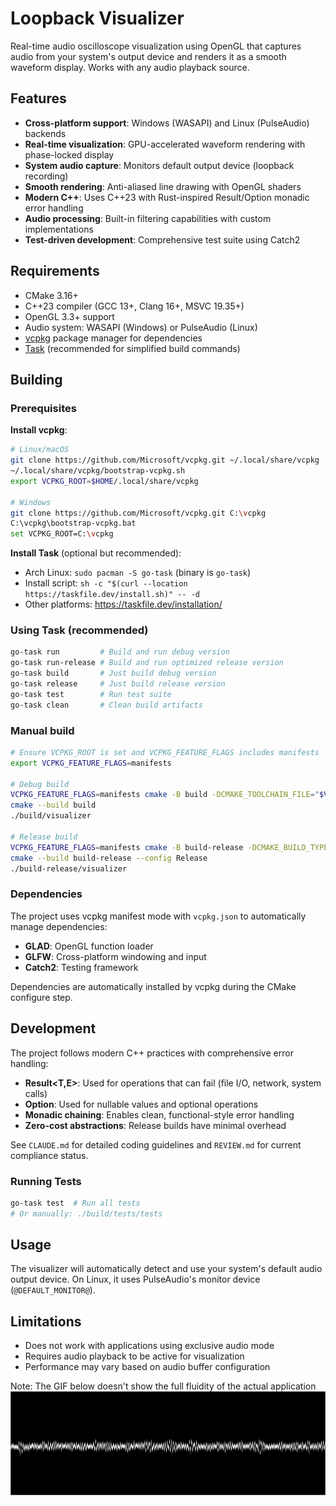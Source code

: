 # Loopback Visualizer

Real-time audio oscilloscope visualization using OpenGL that captures audio from your system's output device and renders it as a smooth waveform display. Works with any audio playback source.

## Features

- **Cross-platform support**: Windows (WASAPI) and Linux (PulseAudio) backends
- **Real-time visualization**: GPU-accelerated waveform rendering with phase-locked display
- **System audio capture**: Monitors default output device (loopback recording)
- **Smooth rendering**: Anti-aliased line drawing with OpenGL shaders
- **Modern C++**: Uses C++23 with Rust-inspired Result/Option monadic error handling
- **Audio processing**: Built-in filtering capabilities with custom implementations
- **Test-driven development**: Comprehensive test suite using Catch2

## Requirements

- CMake 3.16+
- C++23 compiler (GCC 13+, Clang 16+, MSVC 19.35+)
- OpenGL 3.3+ support
- Audio system: WASAPI (Windows) or PulseAudio (Linux)
- [vcpkg](https://vcpkg.io) package manager for dependencies
- [Task](https://taskfile.dev) (recommended for simplified build commands)

## Building

### Prerequisites

**Install vcpkg**: 
```bash
# Linux/macOS
git clone https://github.com/Microsoft/vcpkg.git ~/.local/share/vcpkg
~/.local/share/vcpkg/bootstrap-vcpkg.sh
export VCPKG_ROOT=$HOME/.local/share/vcpkg

# Windows  
git clone https://github.com/Microsoft/vcpkg.git C:\vcpkg
C:\vcpkg\bootstrap-vcpkg.bat
set VCPKG_ROOT=C:\vcpkg
```

**Install Task** (optional but recommended):
- Arch Linux: `sudo pacman -S go-task` (binary is `go-task`)
- Install script: `sh -c "$(curl --location https://taskfile.dev/install.sh)" -- -d`
- Other platforms: https://taskfile.dev/installation/

### Using Task (recommended)
```bash
go-task run         # Build and run debug version
go-task run-release # Build and run optimized release version  
go-task build       # Just build debug version
go-task release     # Just build release version
go-task test        # Run test suite
go-task clean       # Clean build artifacts
```

### Manual build
```bash
# Ensure VCPKG_ROOT is set and VCPKG_FEATURE_FLAGS includes manifests
export VCPKG_FEATURE_FLAGS=manifests

# Debug build
VCPKG_FEATURE_FLAGS=manifests cmake -B build -DCMAKE_TOOLCHAIN_FILE="$VCPKG_ROOT/scripts/buildsystems/vcpkg.cmake" .
cmake --build build
./build/visualizer

# Release build  
VCPKG_FEATURE_FLAGS=manifests cmake -B build-release -DCMAKE_BUILD_TYPE=Release -DCMAKE_TOOLCHAIN_FILE="$VCPKG_ROOT/scripts/buildsystems/vcpkg.cmake" .
cmake --build build-release --config Release
./build-release/visualizer
```

### Dependencies

The project uses vcpkg manifest mode with `vcpkg.json` to automatically manage dependencies:
- **GLAD**: OpenGL function loader
- **GLFW**: Cross-platform windowing and input
- **Catch2**: Testing framework

Dependencies are automatically installed by vcpkg during the CMake configure step.

## Development

The project follows modern C++ practices with comprehensive error handling:

- **Result<T,E>**: Used for operations that can fail (file I/O, network, system calls)
- **Option<T>**: Used for nullable values and optional operations
- **Monadic chaining**: Enables clean, functional-style error handling
- **Zero-cost abstractions**: Release builds have minimal overhead

See `CLAUDE.md` for detailed coding guidelines and `REVIEW.md` for current compliance status.

### Running Tests
```bash
go-task test  # Run all tests
# Or manually: ./build/tests/tests
```

## Usage

The visualizer will automatically detect and use your system's default audio output device. On Linux, it uses PulseAudio's monitor device (`@DEFAULT_MONITOR@`).

## Limitations

- Does not work with applications using exclusive audio mode
- Requires audio playback to be active for visualization
- Performance may vary based on audio buffer configuration

Note: The GIF below doesn't show the full fluidity of the actual application
![](visualization.gif)
